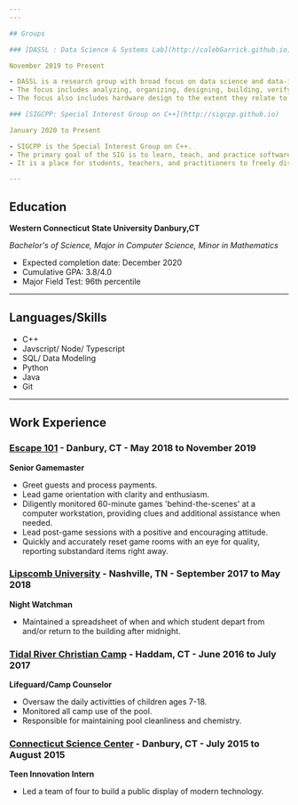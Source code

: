 ```yaml
---
---

## Groups

### [DASSL : Data Science & Systems Lab](http://calebGarrick.github.io)

November 2019 to Present

- DASSL is a research group with broad focus on data science and data-intensive systems.
- The focus includes analyzing, organizing, designing, building, verifying, and managing data and data-intensive systems.
- The focus also includes hardware design to the extent they relate to performance of data-intensive systems.

### [SIGCPP: Special Interest Group on C++](http://sigcpp.github.io)

January 2020 to Present

- SIGCPP is the Special Interest Group on C++.
- The primary goal of the SIG is to learn, teach, and practice software design and implementation in C++.
- It is a place for students, teachers, and practitioners to freely discuss, present, write, and practice all things C++.

---
```


## Education

**Western Connecticut State University Danbury,CT**

_Bachelor's of Science, Major in Computer Science, Minor in Mathematics_

- Expected completion date: December 2020
- Cumulative GPA: 3.8/4.0
- Major Field Test: 96th percentile

---

## Languages/Skills

- C++
- Javscript/ Node/ Typescript
- SQL/ Data Modeling
- Python
- Java
- Git

---

## Work Experience

### [**Escape 101**](https://www.esc101.com/) - Danbury, CT - May 2018 to November 2019

**Senior Gamemaster**

- Greet guests and process payments.
- Lead game orientation with clarity and enthusiasm.
- Diligently monitored 60-minute games 'behind-the-scenes' at a computer workstation, providing clues and additional assistance when needed.
- Lead post-game sessions with a positive and encouraging attitude.
- Quickly and accurately reset game rooms with an eye for quality, reporting substandard items right away.

### [**Lipscomb University**](https://www.lipscomb.edu/) - Nashville, TN - September 2017 to May 2018

**Night Watchman**

- Maintained a spreadsheet of when and which student depart from and/or return to the building after midnight.

### [**Tidal River Christian Camp**](https://www.tidalriverchristiancamp.com/) - Haddam, CT - June 2016 to July 2017

**Lifeguard/Camp Counselor**

- Oversaw the daily activitties of children ages 7-18.
- Monitored all camp use of the pool.
- Responsible for maintaining pool cleanliness and chemistry.

### [**Connecticut Science Center**](https://ctsciencecenter.org/) - Danbury, CT - July 2015 to August 2015

**Teen Innovation Intern**

- Led a team of four to build a public display of modern technology.
